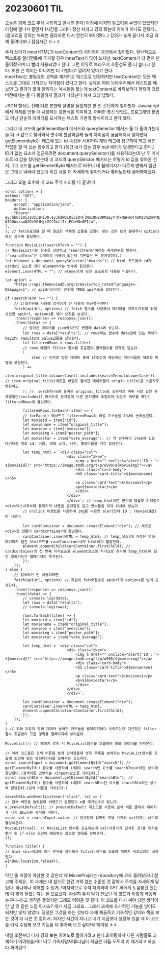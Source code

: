 # 20230601 TIL

오늘은 과제 코드 주석 처리하고 끝내려 한다! 아침에 마지막 알고리즘 수업이 있었지만 아침에 열나서 졸면서 1시간을 그러다 정신 차리고 강의 봤는데 이해가 하나도 안됐다..(알고리즘 강의는 녹화본 올라오면 다시 천천히 봐야겠다..) 강의가 늦게 끝나서 조금 과제 들여다보니 점심시간 ㅇㅅㅇ

주석 쓰다가 innerHTML과 textContent의 차이점이 궁금해서 찾아봤다. 일반적으로 텍스트를 엘리먼트에 추가할 경우 innerText가 많이 쓰지만, textContent가 더 먼저 만들어졌으며 더 빨리 사용되었다 한다. 그런 이유로 브라우저 호환성도 좀 더 높다고 한다. 또한 큰 차이는 아니지만 더 가볍다고 알려져 있다고 한다.</br>innerText는 불필요한 공백을 제거하고 텍스트로 반환하지만 textContent는 모든 텍스트를 그대로 가져오는 차이점이 있다고 한다. 실제로 여러 브라우저에서 테스트를 해보면 그 결과가 많이 달라지는 예시들을 봤는데 textContent로 바꿔보려다 현재의 크롬 버전에서는 둘 다 동일하게 결과가 나타난다 해서 그냥 냅뒀다.

JSON 형식도 전에 다른 분한테 설명을 들었지만 한 번 간단하게 찾아봤다. Javascript에서 객체를 만들 때 사용하는 표현식을 의미하고, 어떠한 통신 방법도, 프로그래밍 문법도 아닌 단순히 데이터를 표시하는 텍스트 기반의 방식이라고 한다 했다.

그리고 내 코드에 getElementbyId 메서드와 querySelector 메서드 둘 다 들어가는데 둘 다 id 값으로 찾아와서 변수에 할당하길래 둘의 차이점이 궁금해져서 알아봤다. getElementbyId는 태그에 있는 id 속성을 사용하여 해당 태그에 접근하여 하고 싶은 작업을 할 때 쓰는 함수라고 한다.(해당 id가 없는 경우 null 에러가 발생한다고 한다.) ID가 없는 요소에 접근하려면 document.querySelector()를 사용하라는데 난 두 메서드로 id 값을 찾아왔는데 내 코드의 querySlelctor 메서드는 어떻게 id 값을 찾아온 건지...?그 코드를 getElementById 메서드로 바꾸니 내 웹페이지가 다르게 변해서 일단은 그대로 내버려 뒀는데 이건 내일 더 자세하게 찾아보거나 튜터님한테 물어봐야겠다.

그리고 오늘 오후에 내 코드 주석 처리를 다 끝냈다!

    const options = {
    method: "GET",
    headers: {
        accept: "application/json",
        Authorization:
        "Bearer eyJhbGciOiJIUzI1NiJ9.eyJhdWQiOiJiOTFlMmI0N2U0M2EyYThkNWFmOThmM2VhZmM4NzY4NCIsInN1YiI6IjY0NzA5MGMxMzM2ZTAxMDBjNzA3OWI2YSIsInNjb3BlcyI6WyJhcGlfcmVhZCJdLCJ2ZXJzaW9uIjoxfQ.Ak-O3QOWvrauNZOb9V1MjrZCCOxtlIr_FCwHNe8FILo",
    },
    }; // fetch요청을 할 때 필요한 객체의 값들을 일일이 넣는 것은 보기 불편하니 options라는 상수에 할당한다.

    function MovieList(searchTerm = "") {
    // MovieList라는 함수를 선언하고 'searchTerm'이라는 매개변수를 받는다.('searchTerm'은 검색어로 사용이 되는데 기본값은 빈 문자열이다.)
    let element = document.querySelector("#cards"); // html 코드에서 id가 cards인 요소를 찾아 element라는 변수에 할당한다.
    element.innerHTML = ""; // element에 담긴 요소들의 내용을 비웁니다.

    let apiUrl =
        "https://api.themoviedb.org/3/movie/top_rated?language=-US&page=1"; // apiUrl이라는 변수에 TMDB api주소를 할당한다.

    if (searchTerm !== "") {
        // if조건문을 사용해 검색어가 빈 내용이 아닌경우라면!
        fetch(apiUrl, options) // fetch 함수를 사용해서 데이터를 가져오기위해 위에 선언한 apiUrl, options를 넣어 요청을 보낸다.
        .then((response) => response.json())
        .then((data) => {
            // 받아온 데이터를 json형식으로 변환해 data에 넣는다.
            let rows = data["results"]; // rows라는 변수에 data안에 있는 객체의 key값인 results의 value값들을 할당한다.
            let filteredRows = rows.filter(
            // rows 배열의 filter 함수를 호출한다.콜백함수를 인자로 받는다.
            (
                item // 인자로 받은 데이터 중에 if조건에 해당하는 데이터들만 새로운 배열에 포함된다.
            ) =>
                item.original_title.toLowerCase().includes(searchTerm.toLowerCase()) // item.original_title(새로운 배열로 들어간 데이터들의 origin_title)을 소문자로 반환하고
            ); //  serchTerm에 들어온 original_title도 소문자로 바꿔 서로 같은 문자열들만(includes() 메서드로 문자열이 다른 문자열에 포함되어 있는지 여부를 확인) filteredRows에 할당한다.

            filteredRows.forEach((item) => {
            // forEach() 메서드로 filteredRows의 배열 요소들을 하나씩 반복돌린다.
            let movieid = item["id"];
            let moviename = item["original_title"];
            let movieov = item["overview"];
            let movieimg = item["poster_path"];
            let moviestar = item["vote_average"]; // 각 변수에다 item에 있는 데이터중 영화 id, 이름, 영화 소개, 사진, 별점이름을 각각 할당한다.

            let temp_html = `<div class="col">
                                <div class="zkem">
                                    <img a href="" onclick="alert('ID : '+ ${movieid})" src="https://image.tmdb.org/t/p/w500/${movieimg}"></a>
                                    <div class="card-body">
                                    <h5 class="card-title">${moviename}</h5>
                                    <p class="card-text">${movieov}</p>
                                    <p>${moviestar}</p>
                                    </div>
                                </div>
                                </div>`; // temp_html이란 변수에 템플릿 리터럴로 <div>박스시작부터 끝까지의 내용을 문자열로 담고 변수들을 각각 위치에 넣는다.
            // onclick 이벤트를 사용하여 img를 누르면 alert창에 ID : (movieid값)이 나온다.

            let cardContainer = document.createElement("div"); // 새로운 <div>를 만들어 cardContainer에 할당한다.
            cardContainer.innerHTML = temp_html; // temp_html에 저장된 영화 데이터가 담긴 html코드를 cardContainer내부 html에다 할당한다.
            element.appendChild(cardContainer.firstChild); // cardcontainer의 첫 번째 자식요소를 element요소의 자식으로 추가해 temp_html에 담긴 영화카드가 웹페이지의 추가된다.
            });
        });
    } else {
        // 검색어가 빈 내용이라면
        fetch(apiUrl, options) // 똑같이 fetch함수로 apiUrl과 options를 넣어 요청한다.
        .then((response) => response.json())
        .then((data) => {
            // console.log(data);
            let rows = data["results"];
            // console.log(rows);

            rows.forEach((item) => {
            let movieid = item["id"];
            let moviename = item["original_title"];
            let movieov = item["overview"];
            let movieimg = item["poster_path"];
            let moviestar = item["vote_average"];

            let temp_html = `<div class="col">
                                <div class="zkem">
                                    <img a href="" onclick="alert('ID : '+ ${movieid})" src="https://image.tmdb.org/t/p/w500/${movieimg}"></a>
                                    <div class="card-body">
                                    <h5 class="card-title">${moviename}</h5>
                                    <p class="card-text">${movieov}</p>
                                    <p>${moviestar}</p>
                                    </div>
                                </div>
                                </div>`;

            let cardContainer = document.createElement("div");
            cardContainer.innerHTML = temp_html;
            element.appendChild(cardContainer.firstChild);
            });
        });
    }
    } // 위와 똑같이 영화 데이터 들어간 카드들을 웹페이지에다 보여주는데 다른점은 filter함수 호출없이 모든 영화를 웹페이지에 보여준다.

    MovieList(); // 페이지 로드 시 MovieList함수를 호출하여 영화 데이터를 가져온다.

    // 아래 코드들은 검색 버튼을 눌러 검색했을때 영화 목록을 보여주는 MovieList함수를 호출해 조건에 맞는 영화데이터를 보여주는 코드이다.
    const searchInput = document.getElementById("search"); // getElementById() 함수를 사용하여 id값이 search인 요소를 searchInput이란 상수에 할당한다.(검색어를 입력하는 <input>요소를 가리킨다.)
    const searchBtn = document.getElementById("searchBtn"); // getElementById() 함수를 사용하여 id값이 searchBtn인 요소를 searchBtn이란 상수에 할당한다.(검색 버튼을 가리킨다.)

    searchBtn.addEventListener("click", (e) => {
    // 검색 버튼을 눌렀을때 이벤트가 실행된다.e를 매개변수로 받는다.
    e.preventDefault(); // preventDefault 메소드를 사용해 검색 버튼 클릭시 페이지가 다시 로드되는 동작을 막는다.
    const val = searchInput.value; // 검색창에 입력된 것을 가져와 val이라는 상수에 할당해준다.
    MovieList(val); // MovieList 함수를 호출하는데 val(사용자가 검색한 것)을 인자로 받아 위 if else 조건에 해당하는 값으로 영화를 보여준다.
    });

    function Title() {
    // html <hi>태그에 있는 문자를 클릭해서 Title()함수를 호출해 페이지 새로고침이 실행된다.
    window.location.reload();
    }

약간 줄 배열이 이상한 것 같은데 제 MovieProj라는 repository에 코드 올려놨으니 참고해 주세유.. 이 과제는 내 힘으로 한건 거의 없는 수준인 것 같아서 주석을 자세하게 달았다. 하나하나 이해할 수 있게..!마지막으로 주석 처리하며 GPT 씨에게 도움받긴 했는데 다 맞게 달았는지는 잘 모르겠다. 확실히 주석 달기 전보단 이 코드가 이렇게 작동하는구나~라고 생각은 들었지만 그래도 어려운 것 같다. 이 코드를 다시 써야 되면 생각이 안 날 것 같은 느낌 아시죠? 제가 지금 그래요.. 그래서 과제에 추가적인 기능을 넣어도 되지만 넣지 않았다. 당장은 그것을 하는 것보다 과제 제출하고 기초적인 강의와 책을 보는 것이 더 나은 것 같아서. 하지만 시간이 지나고 내가 지금보다 성장해 있을 때 이 코드를 다시 수정해 보고 기능을 더 추가해 보고 싶다!꼭 해야징 ㅎㅎ

내일 오전부터 다시 강의 보는 이여노로 돌아가려고 한다.화이팅하쟈 다른 사람들도 과제하기 어려웠을거야 너무 기죽지말자!튜터님이 지금은 다들 도토리 키 재기라고 하셨다.화이팅!!!
